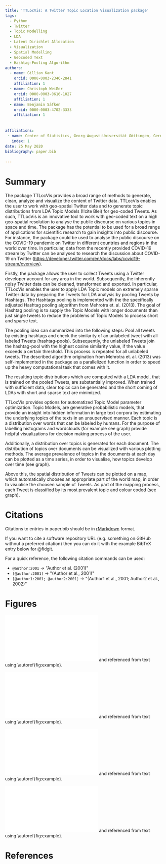 ```yaml
---
title: 'TTLocVis: A Twitter Topic Location Visualization package'
tags:
  - Python
  - Twitter
  - Topic Modelling
  - LDA
  - Latent Dirichlet Allocation
  - Visualization
  - Spatial Modelling
  - Geocoded Text
  - Hashtag-Pooling Algorithm
authors:
  - name: Gillian Kant
    orcid: 0000-0003-2346-2841
    affiliation: 1
  - name: Christoph Weißer
    orcid: 0000-0003-0616-1027
    affiliation: 1
  - name: Benjamin Säfken
    orcid: 0000-0003-4702-3333
    affiliation: 1


affiliations:
 - name: Center of Statistics, Georg-August-Universität Göttingen, Germany
   index: 1
date: 25 May 2020
bibliography: paper.bib

---
```


# Summary

The package TTLocVis provides a broad range of methods to generate, clean, analyze and visualize the content of Twitter data.
TTLocVis enables the user to work with geo-spatial Twitter data and to generate topic distributions from LDA Topic Models (!!cite Blei) 
for geo-coded Tweets. As such, TTLocVis is an innovative tool to work with geo-coded text on a high geo-spatial resolution to 
analyse the public discourse on various topics in space and time. The package has the potential to be used for a broad range of applications 
for scientific research to gain insights into public discourse. For instance, the package could be used to analyse the public discourse on
the COVID-19 pandemic on Twitter in different countries and regions in the world over time. In particular, 
data from the recently provided COVID-19 stream by Twitter can be analysed to research the discussion about COVID-19 on Twitter 
(https://developer.twitter.com/en/docs/labs/covid19-stream/overview). 

Firstly, the package allows the user to collect Tweets using a Twitter developer account for any area in the world.
Subsequently, the inherently noisy Twitter data can be cleaned, transformed and exported. 
In particular, TTLocVis enables the user to apply LDA Topic models on extremely sparse Twitter data by preparing the Tweets 
for LDA analysis by pooling Tweets by Hashtags. The Hashtags pooling is implemented with the the specifically adjusted 
Hashtag pooling algorithm from Mehrotra et. al. (2013). The goal of Hashtag pooling is to supply the Topic Models with longer documents 
than just single tweets to reduce the problems of Topic Models to process short and sparse text. 

The pooling idea can summarized into the following steps: Pool all tweets by existing hashtags and check the similarity of an unlabeled tweet
with all labeled Tweets (hashtag-pools). Subsequently, the unlabeled Tweets join the hashtag-pool with the highest cosine similarity value,
if the value exceeds a certain threshold. This process is repeated for all unlabeled tweets. The described algorithm origination from
Mehrotra et. al. (2013) was self-implemented in the package as a parallelized function in order to speed up the heavy computational task 
that comes with it.

The resulting topic distributions which are computed with a LDA model, that is trained on the pooled Tweets, are substantially
improved. When trained with sufficient data, clear topics can be generated and the short coming of LDAs with short 
and sparse text are minimized. 

TTLocVis provides options for automatized Topic Model parameter optimization. Topic Models, are generative probabilistic models, that  
provide an insight into hidden information in large text corpora by estimating the underlying topics of the texts in an unsupervised manner.
Each topic is a distribution over words that can be labeled by humans. For the purpose of labelling histograms and wordclouds
(for example see graph) provide helpful visualizations for decision making process of the user.

Additionally, a distribution over topics is generated for each document. The distribution of topics over documents
can be visualized with various plotting methods. The average prevalence of topics in the documents at each day can be 
plotted as a time series, in order to visualise, how topics develop over time (see graph).
 
Above this, the spatial distribution of Tweets can be plotted on a map, which automatically chooses an appropriate part of the world map,
in order to visualise the choosen sample of Tweets. As part of the mapping process, each Tweet is classified by its most 
prevalent topic and colour coded (see graph). 



# Citations

Citations to entries in paper.bib should be in
[rMarkdown](http://rmarkdown.rstudio.com/authoring_bibliographies_and_citations.html)
format.

If you want to cite a software repository URL (e.g. something on GitHub without a preferred
citation) then you can do it with the example BibTeX entry below for @fidgit.

For a quick reference, the following citation commands can be used:
- `@author:2001`  ->  "Author et al. (2001)"
- `[@author:2001]` -> "(Author et al., 2001)"
- `[@author1:2001; @author2:2001]` -> "(Author1 et al., 2001; Author2 et al., 2002)"

# Figures

![Word Map1.\label{fig:example}](figures/word_map1.pdf)
and referenced from text using \autoref{fig:example}.

![Word Map2.\label{fig:example}](figures/word_map2.pdf)
and referenced from text using \autoref{fig:example}.

![Time Series.\label{fig:example}](figures/time_series.pdf)
and referenced from text using \autoref{fig:example}.

![Word Cloud.\label{fig:example}](figures/word_cloud.pdf)
and referenced from text using \autoref{fig:example}.


# References

